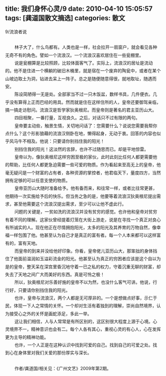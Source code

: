 title: 我们身怀心灵/9
date: 2010-04-10 15:05:57
tags: [龚道国散文摘选]
categories: 散文
---
 <p style="Line-HeiGHT: 19pt; TexT-inDenT: 0cm; MArGin: 0cm 0cm 0pt; BACKGroUnD: none transparent scroll repeat 0% 0%; mso-char-indent-count: 0; mso-line-height-rule: exactly"> 9/流浪者说</p> 
 <p style="Line-HeiGHT: 19pt; TexT-inDenT: 0cm; MArGin: 0cm 0cm 0pt; BACKGroUnD: none transparent scroll repeat 0% 0%; mso-char-indent-count: 0; mso-line-height-rule: exactly"> &nbsp;</p> 
<!-- more --><p style="Line-HeiGHT: 19pt; TexT-inDenT: 22.6pt; MArGin: 0cm 0cm 0pt; BACKGroUnD: none transparent scroll repeat 0% 0%; mso-line-height-rule: exactly">  林子大了，什么鸟都有。人类也是一样，社会拉开一扇窗户，就会看见各种无奇不有的角色。譬如一个流浪汉。一个流浪汉喜欢居住在一些瓮棚里。</p> 
 <p style="Line-HeiGHT: 19pt; TexT-inDenT: 22.6pt; MArGin: 0cm 0cm 0pt; BACKGroUnD: none transparent scroll repeat 0% 0%; mso-line-height-rule: exactly">  说是瓮棚算是比较照顾，比较体面客气了。实际上，流浪汉的居址是流动的。他不是住进一个横躺的破旧木桶里，就是宿在一个废弃的陶瓮中，或者在某个山坡边取土为洞，钻进去呆上一阵子。总之是随便随意得很，就地取址，随遇而安。</p> 
 <p style="Line-HeiGHT: 19pt; TexT-inDenT: 22.6pt; MArGin: 0cm 0cm 0pt; BACKGroUnD: none transparent scroll repeat 0% 0%; mso-line-height-rule: exactly">  陈设简陋得一无是处。全部家当不过一只木饭盆，数样书具，几件便衣。几乎没有算得上正而巴经的用具。然而就是住在这样住所的人，皇帝还要御驾亲临，搞一搞走访慰问。流浪汉是哲学家狄奥根尼。而皇帝则是著名的君主亚历山大。</p> 
 <p style="Line-HeiGHT: 19pt; TexT-inDenT: 22.6pt; MArGin: 0cm 0cm 0pt; BACKGroUnD: none transparent scroll repeat 0% 0%; mso-line-height-rule: exactly">  四目相聚，一番打量，互视良久。之后，对话只不过有限的两句。</p> 
 <p style="Line-HeiGHT: 19pt; TexT-inDenT: 22.6pt; MArGin: 0cm 0cm 0pt; BACKGroUnD: none transparent scroll repeat 0% 0%; mso-line-height-rule: exactly">  皇帝要主动些，触景生情，关切地问话了：您需要什么？说说您需要我帮你点什么？这个形影狼藉的流浪汉侧卧在地，懒得起身，无动于衷。回答的内容也似乎风马牛不相及。他说：只要请你别挡住我的阳光！</p> 
 <p style="Line-HeiGHT: 19pt; TexT-inDenT: 22.6pt; MArGin: 0cm 0cm 0pt; BACKGroUnD: none transparent scroll repeat 0% 0%; mso-line-height-rule: exactly">  别挡住我的阳光！这淡然的言辞，也许不过随思而已。却是平地惊雷。</p> 
 <p style="Line-HeiGHT: 19pt; TexT-inDenT: 22.6pt; MArGin: 0cm 0cm 0pt; BACKGroUnD: none transparent scroll repeat 0% 0%; mso-line-height-rule: exactly">  皇帝以为，像狄奥根尼这样穷困至极的家伙，此时此刻比任何人都更需要他的帮助，比任何人都更急迫需要一些可爱的物质。作为看起来至高无上的皇帝，他毫无疑问是一个财富的占有者，各种资源的掌控者，他君临天下，量度四方，当然拥有足够的可以任意支使的物质。</p> 
 <p style="Line-HeiGHT: 19pt; TexT-inDenT: 22.6pt; MArGin: 0cm 0cm 0pt; BACKGroUnD: none transparent scroll repeat 0% 0%; mso-line-height-rule: exactly">  皇帝亚历山大随时准备给予。他有备而来，和往常一样，或者比往常更甚，他期待一次实施给予后的快乐。但当务之急的是，他要等着流浪汉狄奥根尼提出需求，甚至他需要这个流浪汉提出需求，至少可以让他不虚此行。</p> 
 <p style="Line-HeiGHT: 19pt; TexT-inDenT: 22.6pt; MArGin: 0cm 0cm 0pt; BACKGroUnD: none transparent scroll repeat 0% 0%; mso-line-height-rule: exactly">  问题的关键是，一贫如洗的流浪汉并没有贫穷的感觉。也许他和皇帝对贫穷有着不同的理解。这家伙曾经提着灯笼在大街上游走，说是在寻找一个真正对良心有所诚实的人。现在他正在尽情拥抱阳光，太多的阳光及其养育的万物自然，像幸福一样包围了他。他甚至认为自己才是真正的富有者。每一个人本来都可以这样富有的，富有天地。</p> 
 <p style="Line-HeiGHT: 19pt; TexT-inDenT: 22.6pt; MArGin: 0cm 0cm 0pt; BACKGroUnD: none transparent scroll repeat 0% 0%; mso-line-height-rule: exactly">  而皇帝的到来并没给他好印象。你看，皇帝佬儿亚历山大，那笨拙的身体挡住了他面前温润如玉溢彩流金的阳光。他甚至认为真正的穷困者应该是这个自以为是的皇帝，整天呆在深宫里昏沉地守着一已之私的权力，守着沉重无聊的财富，却失去了天地之间广大而美好的东西。真是可怜之极！</p> 
 <p style="Line-HeiGHT: 19pt; TexT-inDenT: 22.6pt; MArGin: 0cm 0cm 0pt; BACKGroUnD: none transparent scroll repeat 0% 0%; mso-line-height-rule: exactly">  所以，狄奥根尼对乐善好施的皇帝不以为然，也没什么客气可讲。他说，行行好，只要请你别挡住我的阳光。</p> 
 <p style="Line-HeiGHT: 19pt; TexT-inDenT: 22.6pt; MArGin: 0cm 0cm 0pt; BACKGroUnD: none transparent scroll repeat 0% 0%; mso-line-height-rule: exactly">  也许，皇帝与流浪汉，两个人都是无可厚非的。一个是想做点好事，示仁于民，体现一下人之常情的关怀。一个却对生活有着独到的理解，崇尚自然境界，认为接受心之外的关怀是画蛇添足，多此一举。</p> 
 <p style="Line-HeiGHT: 19pt; TexT-inDenT: 22.6pt; MArGin: 0cm 0cm 0pt; BACKGroUnD: none transparent scroll repeat 0% 0%; mso-line-height-rule: exactly">  这让我们相信，人与人常常是有所区别的，这区别很大程度上源于心境。心灵境界不一，精神意识也会有二。每个人各有其心，重视心灵的有心人，心在发挥更为主导的精神功能。</p> 
 <p style="Line-HeiGHT: 19pt; TexT-inDenT: 22.6pt; MArGin: 0cm 0cm 0pt; BACKGroUnD: none transparent scroll repeat 0% 0%; mso-line-height-rule: exactly">  也许，一个人正是在这种认识中找到可爱的自己。找到自己的可爱之处。找到心在身体里对我们关爱的那份厚实与深长。</p> 
 <p style="Line-HeiGHT: 19pt; TexT-inDenT: 22.6pt; MArGin: 0cm 0cm 0pt; BACKGroUnD: none transparent scroll repeat 0% 0%; mso-line-height-rule: exactly"> &nbsp;</p> 
 <p style="Line-HeiGHT: 19pt; TexT-inDenT: 22.6pt; MArGin: 0cm 0cm 0pt; BACKGroUnD: none transparent scroll repeat 0% 0%; mso-line-height-rule: exactly">  作者/龚道国/相关见：《广州文艺》2009年第2期。</p> 
